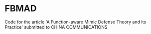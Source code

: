 # FBMAD
Code for the article 'A Function-aware Mimic Defense Theory and its Practice' submitted to CHINA COMMUNICATIONS
